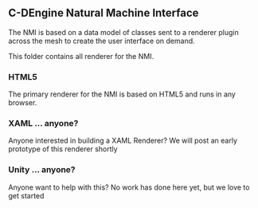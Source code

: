 ## C-DEngine Natural Machine Interface

The NMI is based on a data model of classes sent to a renderer plugin across the mesh to create the user interface on demand.

This folder contains all renderer for the NMI.

### HTML5

The primary renderer for the NMI is based on HTML5 and runs in any browser.

### XAML ... anyone?

Anyone interested in building a XAML Renderer? We will post an early prototype of this renderer shortly

### Unity ... anyone?

Anyone want to help with this? 
No work has done here yet, but we love to get started
